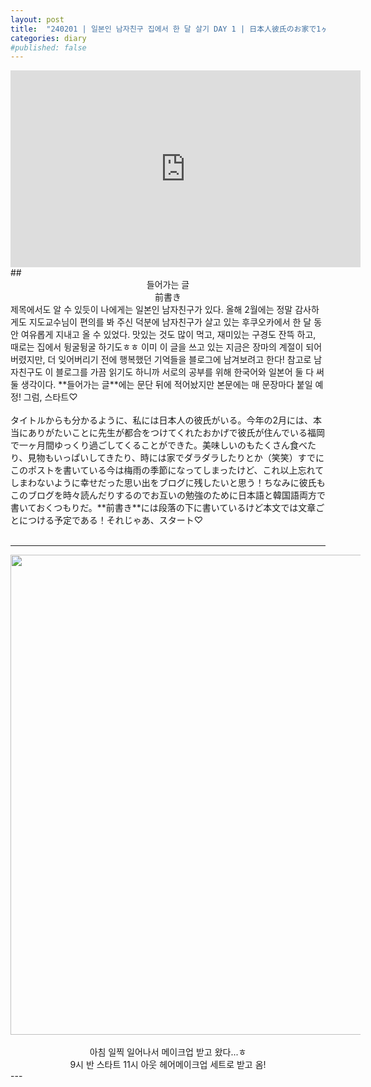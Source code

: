 ```yaml
---
layout: post
title:  "240201 | 일본인 남자친구 집에서 한 달 살기 DAY 1 | 日本人彼氏のお家で1ヶ月間お泊まり DAY 1"
categories: diary
#published: false
---
```

<center><iframe style="width: 80vw; max-width: 560px; height: 45vw; max-height: 315px;" src="https://www.youtube-nocookie.com/embed/2k21MgVKg4o?si=_thzrUFK0ZElYOOd" title="YouTube video player" frameborder="0" allow="accelerometer; autoplay; clipboard-write; encrypted-media; gyroscope; picture-in-picture; web-share" referrerpolicy="strict-origin-when-cross-origin" allowfullscreen></iframe></center>
## <center>들어가는 글<br/>前書き</center>
제목에서도 알 수 있듯이 나에게는 일본인 남자친구가 있다. 올해 2월에는 정말 감사하게도 지도교수님이 편의를 봐 주신 덕분에 남자친구가 살고 있는 후쿠오카에서 한 달 동안 여유롭게 지내고 올 수 있었다. 맛있는 것도 많이 먹고, 재미있는 구경도 잔뜩 하고, 때로는 집에서 뒹굴뒹굴 하기도ㅎㅎ 이미 이 글을 쓰고 있는 지금은 장마의 계절이 되어버렸지만, 더 잊어버리기 전에 행복했던 기억들을 블로그에 남겨보려고 한다! 참고로 남자친구도 이 블로그를 가끔 읽기도 하니까 서로의 공부를 위해 한국어와 일본어 둘 다 써 둘 생각이다. **들어가는 글**에는 문단 뒤에 적어놨지만 본문에는 매 문장마다 붙일 예정! 그럼, 스타트♡<br/><br/>
タイトルからも分かるように、私には日本人の彼氏がいる。今年の2月には、本当にありがたいことに先生が都合をつけてくれたおかげで彼氏が住んでいる福岡で一ヶ月間ゆっくり過ごしてくることができた。美味しいのもたくさん食べたり、見物もいっぱいしてきたり、時には家でダラダラしたりとか（笑笑）すでにこのポストを書いている今は梅雨の季節になってしまったけど、これ以上忘れてしまわないように幸せだった思い出をブログに残したいと思う！ちなみに彼氏もこのブログを時々読んだりするのでお互いの勉強のために日本語と韓国語両方で書いておくつもりだ。**前書き**には段落の下に書いているけど本文では文章ごとにつける予定である！それじゃあ、スタート♡<br/><br/>

***
<center><img style="width: 80vw; max-width: 560px;" src="https://onedrive.live.com/embed?resid=D3A41064C11284C8%215742&authkey=%21AHWgfMa31sawRKs&height=2048&width=1536" /></center><br/>

<center>
아침 일찍 일어나서 메이크업 받고 왔다...ㅎ<br/>
9시 반 스타트 11시 아웃 헤어메이크업 세트로 받고 옴!<br/>

</center>
---